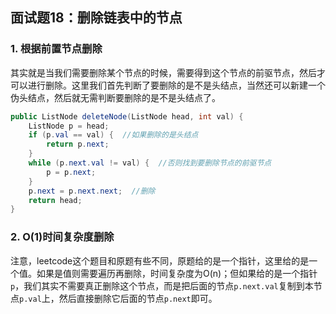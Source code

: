 ## 面试题18：删除链表中的节点

### 1. 根据前置节点删除

其实就是当我们需要删除某个节点的时候，需要得到这个节点的前驱节点，然后才可以进行删除。这里我们首先判断了要删除的是不是头结点，当然还可以新建一个伪头结点，然后就无需判断要删除的是不是头结点了。

```java
public ListNode deleteNode(ListNode head, int val) {
    ListNode p = head;
    if (p.val == val) {  //如果删除的是头结点
        return p.next;
    }
    while (p.next.val != val) {  //否则找到要删除节点的前驱节点
        p = p.next;
    }
    p.next = p.next.next;  //删除
    return head;
}
```

### 2. O(1)时间复杂度删除

注意，leetcode这个题目和原题有些不同，原题给的是一个指针，这里给的是一个值。如果是值则需要遍历再删除，时间复杂度为O(n)；但如果给的是一个指针`p`，我们其实不需要真正删除这个节点，而是把后面的节点`p.next.val`复制到本节点`p.val`上，然后直接删除它后面的节点`p.next`即可。